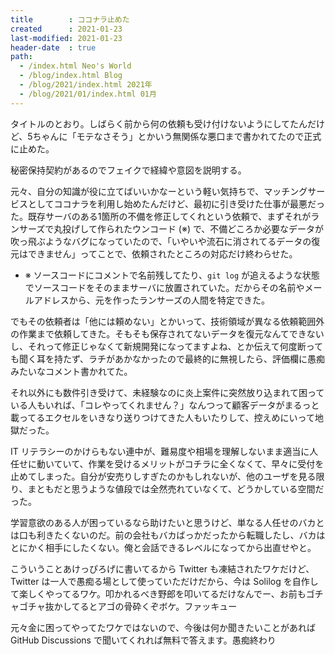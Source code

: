 ```yaml
---
title        : ココナラ止めた
created      : 2021-01-23
last-modified: 2021-01-23
header-date  : true
path:
  - /index.html Neo's World
  - /blog/index.html Blog
  - /blog/2021/index.html 2021年
  - /blog/2021/01/index.html 01月
---
```


タイトルのとおり。しばらく前から何の依頼も受け付けないようにしてたんだけど、5ちゃんに「モテなさそう」とかいう無関係な悪口まで書かれてたので正式に止めた。

秘密保持契約があるのでフェイクで経緯や意図を説明する。

元々、自分の知識が役に立てばいいかなーという軽い気持ちで、マッチングサービスとしてココナラを利用し始めたんだけど、最初に引き受けた仕事が最悪だった。既存サーバのある1箇所の不備を修正してくれという依頼で、まずそれがランサーズで丸投げして作られたウンコード (※) で、不備どころか必要なデータが吹っ飛ぶようなバグになっていたので、「いやいや流石に消されてるデータの復元はできません」ってことで、依頼されたところの対応だけ終わらせた。

- ※ ソースコードにコメントで名前残してたり、`git log` が追えるような状態でソースコードをそのままサーバに放置されていた。だからその名前やメールアドレスから、元を作ったランサーズの人間を特定できた。

でもその依頼者は「他には頼めない」とかいって、技術領域が異なる依頼範囲外の作業まで依頼してきた。そもそも保存されてないデータを復元なんてできないし、それって修正じゃなくて新規開発になってますよね、とか伝えて何度断っても聞く耳を持たず、ラチがあかなかったので最終的に無視したら、評価欄に愚痴みたいなコメント書かれてた。

それ以外にも数件引き受けて、未経験なのに炎上案件に突然放り込まれて困っている人もいれば、「コレやってくれません？」なんつって顧客データがまるっと載ってるエクセルをいきなり送りつけてきた人もいたりして、控えめにいって地獄だった。

IT リテラシーのかけらもない連中が、難易度や相場を理解しないまま適当に人任せに動いていて、作業を受けるメリットがコチラに全くなくて、早々に受付を止めてしまった。自分が安売りしすぎたのかもしれないが、他のユーザを見る限り、まともだと思うような値段では全然売れていなくて、どうかしている空間だった。

学習意欲のある人が困っているなら助けたいと思うけど、単なる人任せのバカとは口も利きたくないのだ。前の会社もバカばっかだったから転職したし、バカはとにかく相手にしたくない。俺と会話できるレベルになってから出直せやと。

こういうことあけっぴろげに書いてるから Twitter も凍結されたワケだけど、Twitter は一人で愚痴る場として使っていただけだから、今は Solilog を自作して楽しくやってるワケ。叩かれるべき野郎を叩いてるだけなんでー、お前もゴチャゴチャ抜かしてるとアゴの骨砕くぞボケ。ファッキュー

元々金に困ってやってたワケではないので、今後は何か聞きたいことがあれば GitHub Discussions で聞いてくれれば無料で答えます。愚痴終わり
